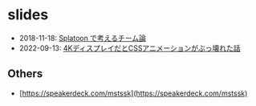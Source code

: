 # slides

- 2018-11-18: [Splatoon で考えるチーム論](./splatoon-team/)
- 2022-09-13: [4KディスプレイだとCSSアニメーションがぶっ壊れた話](./2022-09-13_css-4k/)

## Others
- [https://speakerdeck.com/mstssk](https://speakerdeck.com/mstssk)
